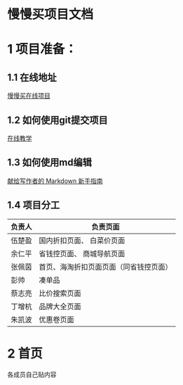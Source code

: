 # 慢慢买项目文档

# 1  项目准备：

## 1.1  在线地址

[慢慢买在线项目](http://m.manmanbuy.com/)



## 1.2  如何使用git提交项目

[在线教学](https://blog.csdn.net/sinat_20177327/article/details/76062030)



## 1.3  如何使用md编辑

[献给写作者的 Markdown 新手指南](https://www.jianshu.com/p/q81RER)



## 1.4  项目分工

| 负责人  | 负责页面                |
| ---- | ------------------- |
| 伍楚盈  | 国内折扣页面、 白菜价页面       |
| 余仁平  | 省钱控页面、 商城导航页面       |
| 张佩茵  | 首页、海淘折扣页面页面（同省钱控页面） |
| 彭帅   | 凑单品                 |
| 蔡志亮  | 比价搜索页面              |
| 丁增杭  | 品牌大全页面              |
| 朱凯波  | 优惠卷页面               |



# 2  首页

各成员自己贴内容